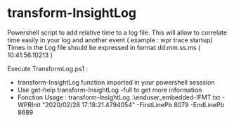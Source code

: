 # transform-InsightLog

Powershell script to add relative time to a  log file. 
This will allow to correlate time easily in your log and another event ( example : wpr trace startup) 
Times in the Log file should be expressed in format dd:mm.ss.ms  ( 10:41:56.10213 )

Execute TransformLog.ps1 :
- transform-InsightLog function imported in your powershell sesssion
- Use get-help transform-InsightLog -full to get more information
- Fonction Usage : transform-InsightLog .\enduser_embedded-!FMT.txt -WPRInit "2020/02/28 17:18:21.4794054" -FirstLinePb 8079 -EndLinePb 8689


